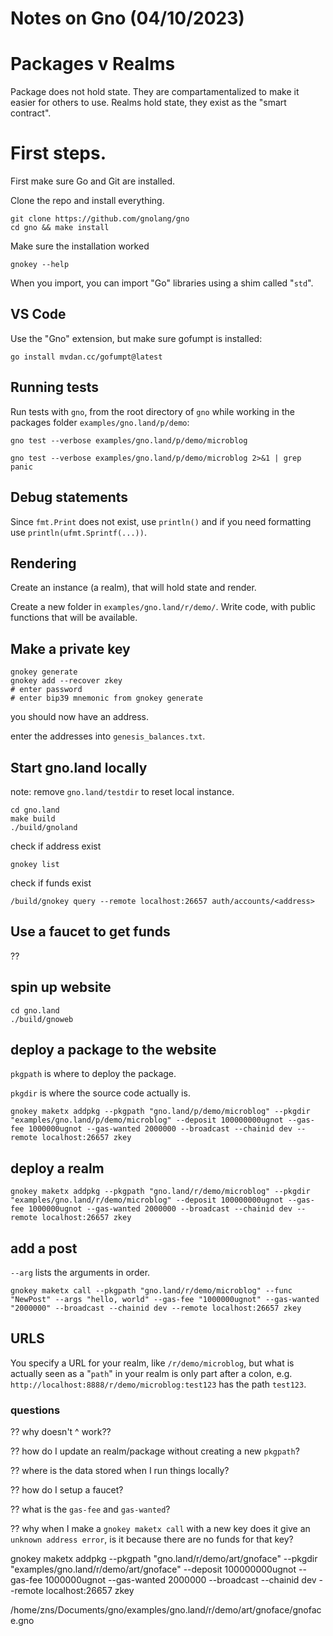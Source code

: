 # Notes on Gno (04/10/2023)

# Packages v Realms

Package does not hold state. They are compartamentalized to make it easier for others to use. Realms hold state, they exist as the "smart contract".

# First steps.

First make sure Go and Git are installed.

Clone the repo and install everything.

```
git clone https://github.com/gnolang/gno
cd gno && make install
```

Make sure the installation worked

```
gnokey --help
```


When you import, you can import "Go" libraries using a shim called "`std`".

## VS Code

Use the "Gno" extension, but make sure gofumpt is installed:

```
go install mvdan.cc/gofumpt@latest
```


## Running tests

Run tests with `gno`, from the root directory of `gno` while working in the packages folder `examples/gno.land/p/demo`:

```
gno test --verbose examples/gno.land/p/demo/microblog
```

```
gno test --verbose examples/gno.land/p/demo/microblog 2>&1 | grep panic
```


## Debug statements


Since `fmt.Print` does not exist, use `println()` and if you need formatting use `println(ufmt.Sprintf(...))`.


## Rendering

Create an instance (a realm), that will hold state and render.

Create a new folder in `examples/gno.land/r/demo/`. Write code, with public functions that will be available.

## Make a private key

```
gnokey generate
gnokey add --recover zkey
# enter password
# enter bip39 mnemonic from gnokey generate
```

you should now have an address.

enter the addresses into `genesis_balances.txt`.

## Start gno.land locally

note: remove `gno.land/testdir` to reset local instance.

```
cd gno.land
make build
./build/gnoland
```

check if address exist

```
gnokey list
```

check if funds exist

```
/build/gnokey query --remote localhost:26657 auth/accounts/<address>
```

## Use a faucet to get funds

??


## spin up website


```
cd gno.land 
./build/gnoweb
```

## deploy a package to the website

`pkgpath` is where to deploy the package.

`pkgdir` is where the source code actually is.

```
gnokey maketx addpkg --pkgpath "gno.land/p/demo/microblog" --pkgdir "examples/gno.land/p/demo/microblog" --deposit 100000000ugnot --gas-fee 1000000ugnot --gas-wanted 2000000 --broadcast --chainid dev --remote localhost:26657 zkey
```

## deploy a realm

```
gnokey maketx addpkg --pkgpath "gno.land/r/demo/microblog" --pkgdir "examples/gno.land/r/demo/microblog" --deposit 100000000ugnot --gas-fee 1000000ugnot --gas-wanted 2000000 --broadcast --chainid dev --remote localhost:26657 zkey
```

## add a post

`--arg` lists the arguments in order.

```
gnokey maketx call --pkgpath "gno.land/r/demo/microblog" --func "NewPost" --args "hello, world" --gas-fee "1000000ugnot" --gas-wanted "2000000" --broadcast --chainid dev --remote localhost:26657 zkey
```

## URLS

You specify a URL for your realm, like `/r/demo/microblog`, but what is actually seen as a "`path`" in your realm is only part after a colon, e.g. `http://localhost:8888/r/demo/microblog:test123` has the path `test123`.

### questions

?? why doesn't ^ work??

?? how do I update an realm/package without creating a new `pkgpath`?

?? where is the data stored when I run things locally?

?? how do I setup a faucet?

?? what is the `gas-fee` and `gas-wanted`?

?? why when I make a `gnokey maketx call` with a new key does it give an `unknown address error`, is it because there are no funds for that key? 





gnokey maketx addpkg --pkgpath "gno.land/r/demo/art/gnoface" --pkgdir "examples/gno.land/r/demo/art/gnoface" --deposit 100000000ugnot --gas-fee 1000000ugnot --gas-wanted 2000000 --broadcast --chainid dev --remote localhost:26657 zkey

/home/zns/Documents/gno/examples/gno.land/r/demo/art/gnoface/gnoface.gno